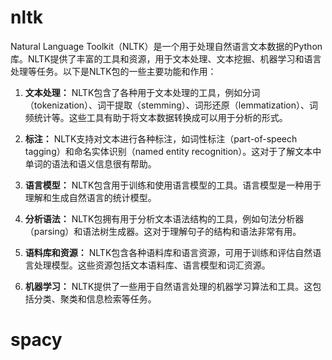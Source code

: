 
# nltk
Natural Language Toolkit（NLTK）是一个用于处理自然语言文本数据的Python库。NLTK提供了丰富的工具和资源，用于文本处理、文本挖掘、机器学习和语言处理等任务。以下是NLTK包的一些主要功能和作用：

1. **文本处理：** NLTK包含了各种用于文本处理的工具，例如分词（tokenization）、词干提取（stemming）、词形还原（lemmatization）、词频统计等。这些工具有助于将文本数据转换成可以用于分析的形式。

2. **标注：** NLTK支持对文本进行各种标注，如词性标注（part-of-speech tagging）和命名实体识别（named entity recognition）。这对于了解文本中单词的语法和语义信息很有帮助。

3. **语言模型：** NLTK包含用于训练和使用语言模型的工具。语言模型是一种用于理解和生成自然语言的统计模型。

4. **分析语法：** NLTK包拥有用于分析文本语法结构的工具，例如句法分析器（parsing）和语法树生成器。这对于理解句子的结构和语法非常有用。

5. **语料库和资源：** NLTK包含各种语料库和语言资源，可用于训练和评估自然语言处理模型。这些资源包括文本语料库、语言模型和词汇资源。

6. **机器学习：** NLTK提供了一些用于自然语言处理的机器学习算法和工具。这包括分类、聚类和信息检索等任务。
# spacy
